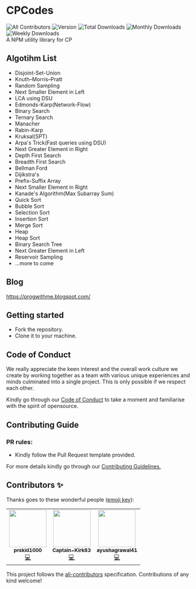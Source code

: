 # CPCodes
![All Contributors](https://img.shields.io/badge/all_contributors-3-orange.svg?style=flat-square)
![Version](https://img.shields.io/npm/v/cpcodes)
![Total Downloads](https://img.shields.io/npm/dt/cpcodes)
![Monthly Downloads](https://img.shields.io/npm/dm/cpcodes)
![Weekly Downloads](https://img.shields.io/npm/dw/cpcodes)
<br>A NPM utility library for CP


## Algotihm List

- Disjoint-Set-Union<br>
- Knuth–Morris–Pratt<br>
- Random Sampling<br>
- Next Smaller Element in Left<br>
- LCA using DSU<br>
- Edmonds-Karp(Network-Flow)<br>
- Binary Search<br>
- Ternary Search<br>
- Manacher<br>
- Rabin-Karp<br>
- Kruksal(SPT)<br>
- Arpa's Trick(Fast queries using DSU)<br>
- Next Greater Element in Right<br>
- Depth First Search<br>
- Breadth First Search<br>
- Bellman Ford<br>
- Dijikstra's<br>
- Prefix-Suffix Array<br>
- Next Smaller Element in Right<br>
- Kanade's Algorithm(Max Subarray Sum)<br>
- Quick Sort<br>
- Bubble Sort<br>
- Selection Sort<br>
- Insertion Sort<br>
- Merge Sort<br>
- Heap<br>
- Heap Sort<br>
- Binary Search Tree<br>
- Next Greater Element in Left<br>
- Reservoir Sampling<br>
- ...more to come<br>

## Blog
https://progwithme.blogspot.com/


## Getting started

- Fork the repository.
- Clone it to your machine.

## Code of Conduct

We really appreciate the keen interest and the overall work culture we create by
working together as a team with various unique experiences and minds culminated
into a single project. This is only possible if we respect each other.

Kindly go through our
[Code of Conduct](https://github.com/prskid1000/Template/blob/main/.github/CODE_OF_CONDUCT_TEMPLATE/CODE_OF_CONDUCT.md)
to take a moment and familiarise with the spirit of opensource.

## Contributing Guide

### PR rules:
- Kindly follow the Pull Request template provided.

For more details kindly go through our
[Contributing Guidelines.](https://github.com/prskid1000/Template/blob/main/.github/CONTRIBUTING_TEMPLATE/CONTRIBUTING.md)

## Contributors ✨

Thanks goes to these wonderful people ([emoji key](https://allcontributors.org/docs/en/emoji-key)):

<!-- ALL-CONTRIBUTORS-LIST:START - Do not remove or modify this section -->
<!-- prettier-ignore-start -->
<!-- markdownlint-disable -->
<table>
  <tr>
    <td align="center"><a href="http://biograph.dx.am/"><img src="https://avatars0.githubusercontent.com/prskid1000" width="100px;" alt=""/><br /><sub><b>prskid1000</b></sub></a><br /><a href="https://github.com/prskid1000/CPMath/commits?author=prskid1000" title="Code">💻</a></td>
    <td align="center"><a href="https://github.com/Captain-Kirk83"><img src="https://avatars0.githubusercontent.com/Captain-Kirk83" width="100px;" alt=""/><br /><sub><b>Captain-Kirk83</b></sub></a><br /><a href="https://github.com/Captain-Kirk83/CPMath/commits?author=Captain-Kirk83" title="Code">💻</a></td>
    <td align="center"><a href="https://github.com/ayushagrawal41"><img src="https://avatars0.githubusercontent.com/ayushagrawal41" width="100px;" alt=""/><br /><sub><b>ayushagrawal41</b></sub></a><br /><a href="https://github.com/ayushagrawal41/CPMath/commits?author=ayushagrawal41" title="Code">💻</a></td>
  </tr>
</table>

<!-- markdownlint-enable -->
<!-- prettier-ignore-end -->
<!-- ALL-CONTRIBUTORS-LIST:END -->

This project follows the [all-contributors](https://github.com/all-contributors/all-contributors) specification. Contributions of any kind welcome!
